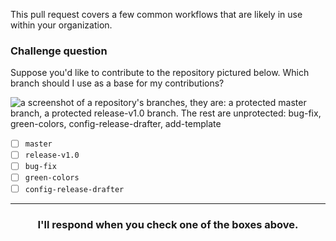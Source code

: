 This pull request covers a few common workflows that are likely in use within your organization.

### Challenge question

Suppose you'd like to contribute to the repository pictured below. Which branch should I use as a base for my contributions?

![a screenshot of a repository's branches, they are: a protected master branch, a protected release-v1.0 branch. The rest are unprotected: bug-fix, green-colors, config-release-drafter, add-template](https://user-images.githubusercontent.com/16547949/56039935-5d1d5800-5d03-11e9-8a26-29d36cfc7499.png)

- [ ] `master`
- [ ] `release-v1.0`
- [ ] `bug-fix`
- [ ] `green-colors`
- [ ] `config-release-drafter`

<hr>
<h3 align="center">I'll respond when you check one of the boxes above.</h3>